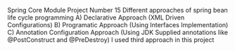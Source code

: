 Spring Core Module Project Number 15
Different approaches of spring bean life cycle programming
A) Declarative Approach (XML Driven Configurations)
B) Programatic Approach (Using Interfaces Implementation)
C) Annotation Configuration Approach (Using JDK Supplied annotations like @PostConstruct and @PreDestroy)
  I used third approach in this project 

